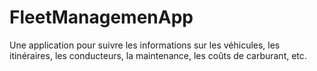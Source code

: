 # FleetManagemenApp
Une application pour suivre les informations sur les véhicules, les itinéraires, les conducteurs, la maintenance, les coûts de carburant, etc.
